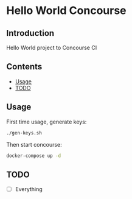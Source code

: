 # Hello World Concourse

## Introduction

Hello World project to Concourse CI

## Contents

- [Usage](#usage)
- [TODO](#todo)

## Usage

First time usage, generate keys:

```bash
./gen-keys.sh
```

Then start concourse:

```bash
docker-compose up -d
```

## TODO

- [ ] Everything
